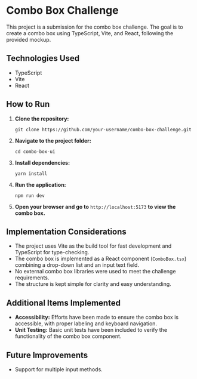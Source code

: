 # Combo Box Challenge 
This project is a submission for the combo box challenge. The goal is to create a combo box using TypeScript, Vite, and React, following the provided mockup.

## Technologies Used

-   TypeScript
-   Vite
-   React

## How to Run

1.  **Clone the repository:**
    
    `git clone https://github.com/your-username/combo-box-challenge.git` 
    
2.  **Navigate to the project folder:**
    
    `cd combo-box-ui` 
    
3.  **Install dependencies:**
    
    `yarn install` 
    
4.  **Run the application:**
    
    `npm run dev` 
    
5.  **Open your browser and go to** `http://localhost:5173` **to view the combo box.**

## Implementation Considerations

-   The project uses Vite as the build tool for fast development and TypeScript for type-checking.
-   The combo box is implemented as a React component (`ComboBox.tsx`) combining a drop-down list and an input text field.
-   No external combo box libraries were used to meet the challenge requirements.
-   The structure is kept simple for clarity and easy understanding.

## Additional Items Implemented

-   **Accessibility:** Efforts have been made to ensure the combo box is accessible, with proper labeling and keyboard navigation.
-   **Unit Testing:** Basic unit tests have been included to verify the functionality of the combo box component.

## Future Improvements

-   Support for multiple input methods.